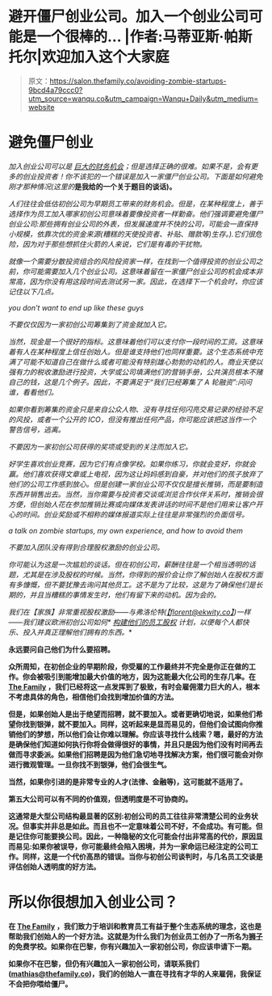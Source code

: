 # 避开僵尸创业公司。加入一个创业公司可能是一个很棒的… |作者:马蒂亚斯·帕斯托尔|欢迎加入这个大家庭

> 原文：<https://salon.thefamily.co/avoiding-zombie-startups-9bcd4a79ccc0?utm_source=wanqu.co&utm_campaign=Wanqu+Daily&utm_medium=website>

# 避免僵尸创业

*加入创业公司可以是* [*巨大的财务机会*](/the-case-for-joining-a-startup-8611c36ab528)*；但是选择正确的很难。如果不是，会有更多的创业投资者！你不该犯的一个错误是加入一家僵尸创业公司。下面是如何避免刚才那种情况(这里的*[](https://www.youtube.com/watch?v=5k1VgCoZXt0)**是我给的一个关于题目的谈话)。**

*人们往往会低估初创公司为早期员工带来的财务机会。但是，在某种程度上，善于选择作为员工加入哪家初创公司意味着要像投资者一样勤奋。他们强调要避免僵尸创业公司:那些拥有创业公司的外表，但发展速度并不快的公司，可能会一直保持小规模，依靠次优的资金来源(糟糕的天使投资者、补贴、赠款等)生存。).它们很危险，因为对于那些想抓住火箭的人来说，它们是有毒的干扰物。*

*就像一个需要分散投资组合的风险投资家一样，在找到一个值得投资的创业公司之前，你可能需要加入几个创业公司。这意味着留在一家僵尸创业公司的机会成本非常高，因为你没有用这段时间去测试另一家。因此，在选择下一个机会时，你应该记住以下几点。*



*you don’t want to end up like these guys*



*不要仅仅因为一家初创公司筹集到了资金就加入它。*

*当然，现金是一个很好的指标。这意味着他们可以支付你一段时间的工资。这意味着有人在某种程度上信任创始人。但是谁支持他们也同样重要。这个生态系统中充满了可能不知道自己在做什么或者可能没有特别雄心勃勃的动机的人。商业天使以强有力的税收激励进行投资，大学或公司填满他们的营销手册，公共演员根本不赌自己的钱，这是几个例子。因此，不要满足于“我们已经筹集了 A 轮融资”:问问谁，看看他们。*

*如果你看到筹集的资金只是来自公众人物、没有寻找任何闪亮交易记录的经验不足的风投，或者一个公开的 ICO，但没有推出任何产品，你可能应该把这当作一个警告信号，逃离。*

*不要因为一家初创公司获得的奖项或受到的关注而加入它。*

*好学生喜欢创业竞赛，因为它们有点像学校。如果你练习，你就会变好，你就会赢。他们喜欢获得文章或上电视，因为这让妈妈感到自豪，并对他们的孩子放弃了他们的公司工作感到放心。但是创建一家创业公司不仅仅是擅长推销，而是要制造东西并销售出去。当然，当你需要与投资者交谈或浏览合作伙伴关系时，推销会很方便，但创始人花在参加推销比赛或向媒体发表讲话的时间不是他们用来让客户开心的时间。创业奖励或不相称的媒体报道实际上往往是非常强烈的负面信号。*



*a talk on zombie startups, my own experience, and how to avoid them*



*不要加入团队没有得到合理股权激励的创业公司。*

*你可能认为这是一次尴尬的谈话。但在初创公司，薪酬往往是一个相当透明的话题，尤其是在涉及股权的时候。当然，你得到的报价会让你了解创始人在股权方面有多慷慨，但不要犹豫去询问其他员工。这不是为了比较，这是为了确保他们是长期的，并且当糟糕的事情发生时，他们有留下来的动机。因为会的。*

**我们在*[](http://www.thefamily.co)**【家族】非常重视股权激励——与弗洛伦特(*[*【florent@ekwity.co】*](mailto:florent@ekwity.co)*)一样——我们建议欧洲初创公司如何* [*构建他们的员工股权*](/make-it-real-employee-ownership-4caff2309211) *计划，以便每个人都快乐、投入并真正理解他们拥有的东西。***

**永远要问自己他们为什么要招聘。**

**众所周知，在初创企业的早期阶段，你受雇的工作最终并不完全是你正在做的工作。你会被吸引到能增加最大价值的地方，因为这能最大化公司的生存几率。在 [The Family](http://www.thefamily.co) ，我们已经将这一点发挥到了极致，有时会雇佣潜力巨大的人，根本不考虑具体的角色，相信他们会找到增加价值的方法。**

**但是，如果创始人是出于绝望而招聘，就不要加入。或者更确切地说，如果他们希望你找到银弹，就不要加入。同样，这听起来是显而易见的，但他们会试图向你推销他们的梦想，所以他们会让你难以理解。你应该寻找什么线索？嗯，最好的方法是确保他们知道如何执行你将会做得很好的事情，并且只是因为他们没有时间再去做而寻求委派。如果他们招聘是因为他们急切地寻找解决方案，他们很可能会对你进行微观管理。一旦你找不到银弹，他们会很生气。**

**当然，如果你引进的是非常专业的人才(法律、金融等)，这可能就不适用了。**

**第五大公司可以有不同的价值观，但透明度是不可协商的。**

**这通常是大型公司结构最显著的区别:初创公司的员工往往非常清楚公司的业务状况。但事实并非总是如此。而且也不一定意味着公司不好，不会成功。有可能。但是记住你可能要换公司。因此，一种隐秘的文化可能会付出非常高的代价，原因显而易见:如果你被误导，你可能最终会陷入困境，并为一家命运已经注定的公司工作。同样，这是一个代价高昂的错误。当你与初创公司谈判时，与几名员工交谈是评估创始人透明度的好方法。**

# **所以你很想加入创业公司？**

**在 [The Family](http://www.thefamily.co) ，我们致力于培训和教育员工有益于整个生态系统的理念，这也是帮助我们创始人的一个好方法。这就是为什么我们为创业员工创办了一所名为[狮子](https://joinlion.co)的免费学校。如果你在巴黎，你有兴趣加入一家初创公司，你应该申请下一期。**

**如果你不在巴黎，但仍有兴趣加入一家初创公司，请联系我们([mathias@thefamily.co](mailto:mathias@thefamily.co))，我们的创始人一直在寻找有才华的人来雇佣，我保证不会把你喂给僵尸。**